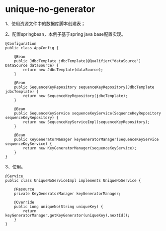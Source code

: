 # unique-no-generator
1、使用资源文件中的数据库脚本创建表；

2、配置springbean，本例子基于spring java base配置实现。
    
    @Configuration
    public class AppConfig {

        @Bean
        public JdbcTemplate jdbcTemplate(@Qualifier("dataSource") DataSource dataSource) {
            return new JdbcTemplate(dataSource);
        }

        @Bean
        public SequenceKeyRepository sequenceKeyRepository(JdbcTemplate jdbcTemplate) {
            return new SequenceKeyRepository(jdbcTemplate);
        }

        @Bean
        public SequenceKeyService sequenceKeyService(SequenceKeyRepository sequenceKeyRepository) {
            return new SequenceKeyServiceImpl(sequenceKeyRepository);
        }

        @Bean
        public KeyGeneratorManager keyGeneratorManager(SequenceKeyService sequenceKeyService) {
            return new KeyGeneratorManager(sequenceKeyService);
        }
    }

3、使用。

    @Service
    public class UniqueNoServiceImpl implements UniqueNoService {

        @Resource
        private KeyGeneratorManager keyGeneratorManager;

        @Override
        public Long uniqueNo(String uniqueKey) {
            return keyGeneratorManager.getKeyGenerator(uniqueKey).nextId();
        }
    }
